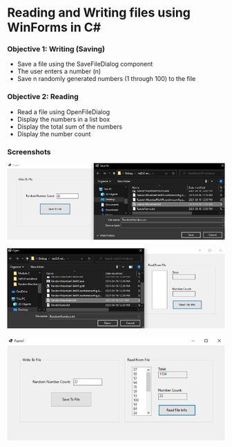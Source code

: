 # Reading and Writing files using WinForms in C#
### Objective 1: Writing (Saving)
- Save a file using the SaveFileDialog component
- The user enters a number (n)
- Save n randomly generated numbers (1 through 100) to the file
### Objective 2: Reading
- Read a file using OpenFileDialog
- Display the numbers in a list box
- Display the total sum of the numbers
- Display the number count

### Screenshots
![WinForm](https://github.com/Dkaban/ReadWrite-WinForms/blob/main/WinForm_SS1.jpg?raw=true)&nbsp;&nbsp;&nbsp;&nbsp;
![WinForm](https://github.com/Dkaban/ReadWrite-WinForms/blob/main/WinForm_SS2.jpg?raw=true)&nbsp;&nbsp;&nbsp;&nbsp;
![WinForm](https://github.com/Dkaban/ReadWrite-WinForms/blob/main/WinForm_SS3.jpg?raw=true)&nbsp;&nbsp;&nbsp;&nbsp;
